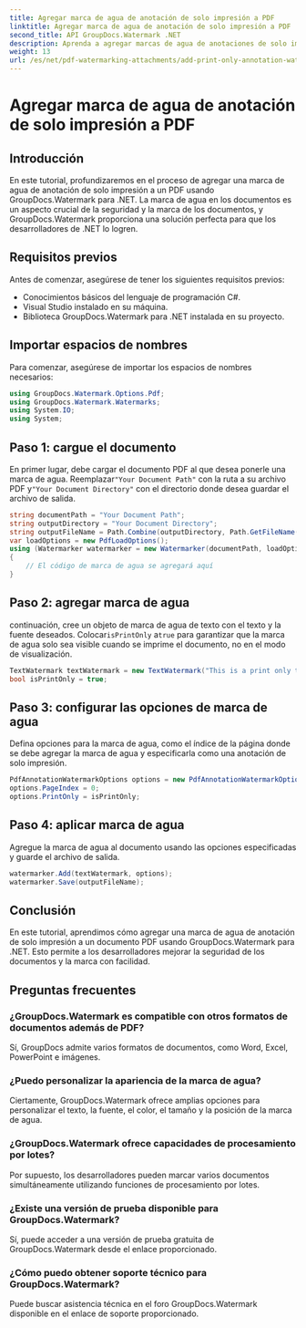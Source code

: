 ```yaml
---
title: Agregar marca de agua de anotación de solo impresión a PDF
linktitle: Agregar marca de agua de anotación de solo impresión a PDF
second_title: API GroupDocs.Watermark .NET
description: Aprenda a agregar marcas de agua de anotaciones de solo impresión a archivos PDF usando GroupDocs.Watermark para .NET. Mejore la seguridad de los documentos y la marca sin esfuerzo.
weight: 13
url: /es/net/pdf-watermarking-attachments/add-print-only-annotation-watermark-pdf/
---
```


# Agregar marca de agua de anotación de solo impresión a PDF

## Introducción
En este tutorial, profundizaremos en el proceso de agregar una marca de agua de anotación de solo impresión a un PDF usando GroupDocs.Watermark para .NET. La marca de agua en los documentos es un aspecto crucial de la seguridad y la marca de los documentos, y GroupDocs.Watermark proporciona una solución perfecta para que los desarrolladores de .NET lo logren.
## Requisitos previos
Antes de comenzar, asegúrese de tener los siguientes requisitos previos:
- Conocimientos básicos del lenguaje de programación C#.
- Visual Studio instalado en su máquina.
- Biblioteca GroupDocs.Watermark para .NET instalada en su proyecto.

## Importar espacios de nombres
Para comenzar, asegúrese de importar los espacios de nombres necesarios:
```csharp
using GroupDocs.Watermark.Options.Pdf;
using GroupDocs.Watermark.Watermarks;
using System.IO;
using System;
```
## Paso 1: cargue el documento
 En primer lugar, debe cargar el documento PDF al que desea ponerle una marca de agua. Reemplazar`"Your Document Path"` con la ruta a su archivo PDF y`"Your Document Directory"` con el directorio donde desea guardar el archivo de salida.
```csharp
string documentPath = "Your Document Path";
string outputDirectory = "Your Document Directory";
string outputFileName = Path.Combine(outputDirectory, Path.GetFileName(documentPath));
var loadOptions = new PdfLoadOptions();
using (Watermarker watermarker = new Watermarker(documentPath, loadOptions))
{
    // El código de marca de agua se agregará aquí
}
```
## Paso 2: agregar marca de agua
 continuación, cree un objeto de marca de agua de texto con el texto y la fuente deseados. Colocar`isPrintOnly` a`true` para garantizar que la marca de agua solo sea visible cuando se imprime el documento, no en el modo de visualización.
```csharp
TextWatermark textWatermark = new TextWatermark("This is a print only test watermark. It won't appear in view mode.", new Font("Arial", 8));
bool isPrintOnly = true;
```
## Paso 3: configurar las opciones de marca de agua
Defina opciones para la marca de agua, como el índice de la página donde se debe agregar la marca de agua y especificarla como una anotación de solo impresión.
```csharp
PdfAnnotationWatermarkOptions options = new PdfAnnotationWatermarkOptions();
options.PageIndex = 0;
options.PrintOnly = isPrintOnly;
```
## Paso 4: aplicar marca de agua
Agregue la marca de agua al documento usando las opciones especificadas y guarde el archivo de salida.
```csharp
watermarker.Add(textWatermark, options);
watermarker.Save(outputFileName);
```

## Conclusión
En este tutorial, aprendimos cómo agregar una marca de agua de anotación de solo impresión a un documento PDF usando GroupDocs.Watermark para .NET. Esto permite a los desarrolladores mejorar la seguridad de los documentos y la marca con facilidad.
## Preguntas frecuentes
### ¿GroupDocs.Watermark es compatible con otros formatos de documentos además de PDF?
Sí, GroupDocs admite varios formatos de documentos, como Word, Excel, PowerPoint e imágenes.
### ¿Puedo personalizar la apariencia de la marca de agua?
Ciertamente, GroupDocs.Watermark ofrece amplias opciones para personalizar el texto, la fuente, el color, el tamaño y la posición de la marca de agua.
### ¿GroupDocs.Watermark ofrece capacidades de procesamiento por lotes?
Por supuesto, los desarrolladores pueden marcar varios documentos simultáneamente utilizando funciones de procesamiento por lotes.
### ¿Existe una versión de prueba disponible para GroupDocs.Watermark?
Sí, puede acceder a una versión de prueba gratuita de GroupDocs.Watermark desde el enlace proporcionado.
### ¿Cómo puedo obtener soporte técnico para GroupDocs.Watermark?
Puede buscar asistencia técnica en el foro GroupDocs.Watermark disponible en el enlace de soporte proporcionado.